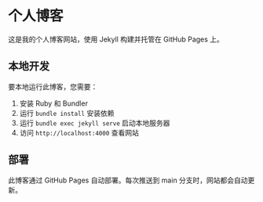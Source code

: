 # 个人博客

这是我的个人博客网站，使用 Jekyll 构建并托管在 GitHub Pages 上。

## 本地开发

要本地运行此博客，您需要：

1. 安装 Ruby 和 Bundler
2. 运行 `bundle install` 安装依赖
3. 运行 `bundle exec jekyll serve` 启动本地服务器
4. 访问 `http://localhost:4000` 查看网站

## 部署

此博客通过 GitHub Pages 自动部署。每次推送到 main 分支时，网站都会自动更新。 